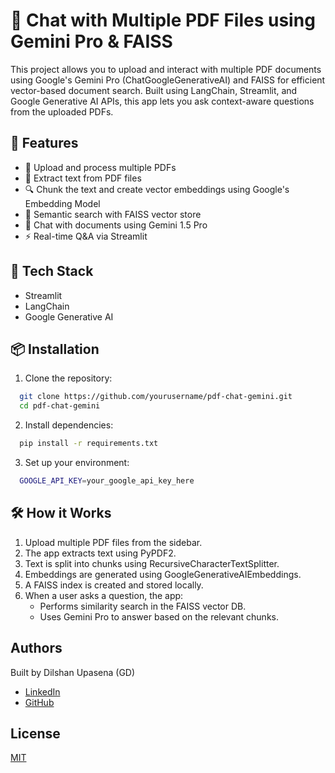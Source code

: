 
# 📄 Chat with Multiple PDF Files using Gemini Pro & FAISS

This project allows you to upload and interact with multiple PDF documents using Google's Gemini Pro (ChatGoogleGenerativeAI) and FAISS for efficient vector-based document search. Built using LangChain, Streamlit, and Google Generative AI APIs, this app lets you ask context-aware questions from the uploaded PDFs.


## 🚀 Features

- 📂 Upload and process multiple PDFs
- 📄 Extract text from PDF files
- 🔍 Chunk the text and create vector embeddings using Google's Embedding Model
- 🧠 Semantic search with FAISS vector store
- 💬 Chat with documents using Gemini 1.5 Pro
- ⚡️ Real-time Q&A via Streamlit


## 🧠 Tech Stack

- Streamlit
- LangChain
- Google Generative AI



## 📦 Installation

1. Clone the repository:

```bash
  git clone https://github.com/yourusername/pdf-chat-gemini.git
  cd pdf-chat-gemini
```
2. Install dependencies:

```bash
  pip install -r requirements.txt
```
3. Set up your environment:

```bash
  GOOGLE_API_KEY=your_google_api_key_here
```
## 🛠️ How it Works

1. Upload multiple PDF files from the sidebar.
2. The app extracts text using PyPDF2.
3. Text is split into chunks using RecursiveCharacterTextSplitter.
4. Embeddings are generated using GoogleGenerativeAIEmbeddings.
5. A FAISS index is created and stored locally.
6. When a user asks a question, the app:
    - Performs similarity search in the FAISS vector DB.
    - Uses Gemini Pro to answer based on the relevant chunks.
## Authors

Built by Dilshan Upasena (GD)

- [LinkedIn](https://www.linkedin.com/in/dilshan-upasena-98gdu)
- [GitHub](https://www.github.com/G-Dilshan)


## License

[MIT](https://choosealicense.com/licenses/mit/)

